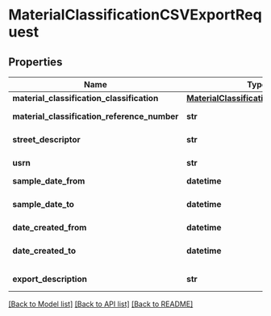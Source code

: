 # MaterialClassificationCSVExportRequest

## Properties
Name | Type | Description | Notes
------------ | ------------- | ------------- | -------------
**material_classification_classification** | [**MaterialClassificationClassification**](MaterialClassificationClassification.md) |  | 
**material_classification_reference_number** | **str** | Max length 50 characters | [optional] 
**street_descriptor** | **str** | Max length 100 characters | [optional] 
**usrn** | **str** | Max length 100 characters | [optional] 
**sample_date_from** | **datetime** |  | [optional] 
**sample_date_to** | **datetime** | Must occur on or after sample_date_from | [optional] 
**date_created_from** | **datetime** |  | [optional] 
**date_created_to** | **datetime** | Must occur on or after date_created_from | [optional] 
**export_description** | **str** | Max length 50 characters | [optional] 

[[Back to Model list]](../README.md#documentation-for-models) [[Back to API list]](../README.md#documentation-for-api-endpoints) [[Back to README]](../README.md)

